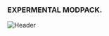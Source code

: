 ### EXPERMENTAL MODPACK.

![Header](https://www.bisecthosting.com/images/CF/SKYMACHINA/BH_SM_HEADER.png)
